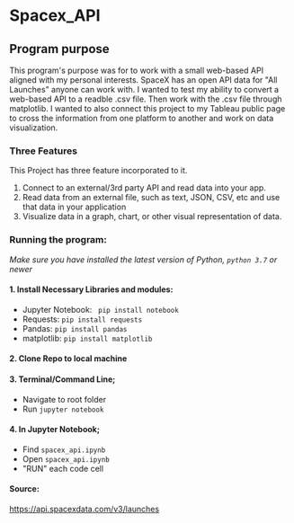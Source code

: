 # Spacex_API

## Program purpose
This program's purpose was for to work with a small web-based API aligned with my personal interests. SpaceX has an open API data for "All Launches" anyone can work with. I wanted to test my ability to convert a web-based API to a readble .csv file. Then work with the .csv file through matplotlib. I wanted to also connect this project to my Tableau public page to cross the information from one platform to another and work on data visualization.

### Three Features
This Project has three feature incorporated to it.
1. Connect to an external/3rd party API and read data into your app.
2. Read data from an external file, such as text, JSON, CSV, etc and use that data in your application
3. Visualize data in a graph, chart, or other visual representation of data.

### Running the program:
*Make sure you have installed the latest version of Python, ```python 3.7``` or newer*

#### 1. Install Necessary Libraries and modules:
* Jupyter Notebook: ``` pip install notebook```
* Requests:  ```pip install requests```
* Pandas:  ```pip install pandas```
* matplotlib:  ```pip install matplotlib```

#### 2. Clone Repo to local machine

#### 3. Terminal/Command Line; 
* Navigate to root folder
* Run ```jupyter notebook```
#### 4. In Jupyter Notebook; 
* Find ``spacex_api.ipynb``
* Open ``spacex_api.ipynb``
* "RUN" each code cell

#### Source: 
https://api.spacexdata.com/v3/launches
